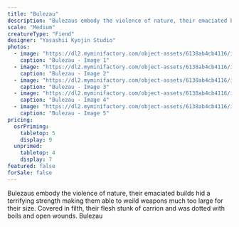 ```yaml
---
title: "Bulezau"
description: "Bulezaus embody the violence of nature, their emaciated builds hid a terrifying strength making them able to weild weapons much too large for their size. Covered in filth, their flesh stunk of carrion and was dotted with boils and open wounds. Bulezau"
scale: "Medium"
creatureType: "Fiend"
designer: "Yasashii Kyojin Studio"
photos:
  - image: "https://dl2.myminifactory.com/object-assets/6138ab4cb4116/images/720X720-bulezau-ps.jpg"
    caption: "Bulezau - Image 1"
  - image: "https://dl2.myminifactory.com/object-assets/6138ab4cb4116/images/720X720-guywithspear3.jpg"
    caption: "Bulezau - Image 2"
  - image: "https://dl2.myminifactory.com/object-assets/6138ab4cb4116/images/720X720-guywithspear1.jpg"
    caption: "Bulezau - Image 3"
  - image: "https://dl2.myminifactory.com/object-assets/6138ab4cb4116/images/230X230-720x720-guywithspear3.jpg"
    caption: "Bulezau - Image 4"
  - image: "https://dl2.myminifactory.com/object-assets/6138ab4cb4116/images/230X230-720x720-guywithspear1.jpg"
    caption: "Bulezau - Image 5"
pricing:
  osrPriming:
    tabletop: 5
    display: 9
  unprimed:
    tabletop: 4
    display: 7
featured: false
forSale: false
---
```


Bulezaus embody the violence of nature, their emaciated builds hid a terrifying strength making them able to weild weapons much too large for their size. Covered in filth, their flesh stunk of carrion and was dotted with boils and open wounds. Bulezau